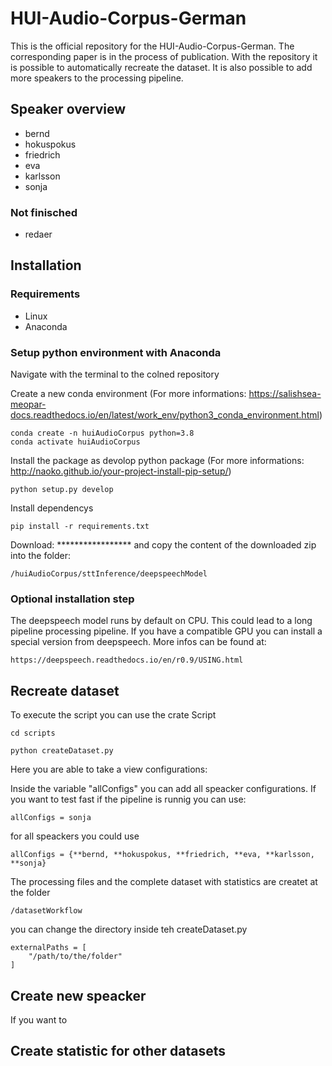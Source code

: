 # HUI-Audio-Corpus-German
This is the official repository for the HUI-Audio-Corpus-German. The corresponding paper is in the process of publication.  With the repository it is possible to automatically recreate the dataset. It is also possible to add more speakers to the processing pipeline.


## Speaker overview

* bernd
* hokuspokus
* friedrich
* eva
* karlsson
* sonja

### Not finisched

* redaer

## Installation

### Requirements

* Linux
* Anaconda 

### Setup python environment with Anaconda

Navigate with the terminal to the colned repository

Create a new conda environment (For more informations: https://salishsea-meopar-docs.readthedocs.io/en/latest/work_env/python3_conda_environment.html)
```
conda create -n huiAudioCorpus python=3.8
conda activate huiAudioCorpus
```

Install the package as devolop python package (For more informations: http://naoko.github.io/your-project-install-pip-setup/)

```
python setup.py develop
```

Install dependencys
```
pip install -r requirements.txt 
```

Download: ***************** and copy the content of the downloaded zip into the folder:

```
/huiAudioCorpus/sttInference/deepspeechModel
```
### Optional installation step
The deepspeech model runs by default on CPU. This could lead to a long pipeline processing pipeline. If you have a compatible GPU you can install a special version from deepspeech.
More infos can be found at:
```
https://deepspeech.readthedocs.io/en/r0.9/USING.html
```
## Recreate dataset

To execute the script you can use the crate Script
```
cd scripts

python createDataset.py
```

Here you are able to take a view configurations:

Inside the variable "allConfigs" you can add all speacker configurations. If you want to test fast if the pipeline is runnig you can use:

```
allConfigs = sonja
```

for all speackers you could use

```
allConfigs = {**bernd, **hokuspokus, **friedrich, **eva, **karlsson, **sonja}
```

The processing files and the complete dataset with statistics are createt at the folder
```
/datasetWorkflow
```
you can change the directory inside teh createDataset.py

```
externalPaths = [
    "/path/to/the/folder"
]

```

## Create new speacker

If you want to 

## Create statistic for other datasets

